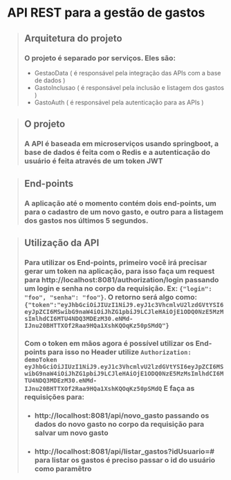 # API REST para a gestão de gastos

>## Arquitetura do projeto
>### O projeto é separado por serviços. Eles são:
>- GestaoData ( é responsável pela integração das APIs com a base de dados )
>- GastoInclusao ( é responsável pela inclusão e listagem dos gastos )
>- GastoAuth ( é responsável pela autenticação para as APIs )

>## O projeto
>### A API é baseada em microserviços usando springboot, a base de dados é feita com o Redis e a autenticação do usuário é feita através de um token JWT

>## End-points
>### A aplicação até o momento contém dois end-points, um para o cadastro de um novo gasto, e outro para a listagem dos gastos nos últimos 5 segundos.

>## Utilização da API
>### Para utilizar os End-points, primeiro você irá precisar gerar um token na aplicação, para isso faça um request para http://localhost:8081/authorization/login passando um login e senha no corpo da requisição. Ex: `{"login": "foo", "senha": "foo"}`. O retorno será algo como:   `{"token":"eyJhbGciOiJIUzI1NiJ9.eyJ1c3VhcmlvU2lzdGVtYSI6eyJpZCI6MSwibG9naW4iOiJhZG1pbiJ9LCJleHAiOjE1ODQ0NzE5MzMsImlhdCI6MTU4NDQ3MDEzM30.eNMd-IJnu20BHTTXOf2Raa9HQa1XshKQOqKz50pSMdQ"}`
>### Com o token em mãos agora é possível utilizar os End-points para isso no Header utilize `Authorization: demoToken eyJhbGciOiJIUzI1NiJ9.eyJ1c3VhcmlvU2lzdGVtYSI6eyJpZCI6MSwibG9naW4iOiJhZG1pbiJ9LCJleHAiOjE1ODQ0NzE5MzMsImlhdCI6MTU4NDQ3MDEzM30.eNMd-IJnu20BHTTXOf2Raa9HQa1XshKQOqKz50pSMdQ` E faça as requisições para:
>- ### http://localhost:8081/api/novo_gasto passando os dados do novo gasto no corpo da requisição para salvar um novo gasto
>- ### http://localhost:8081/api/listar_gastos?idUsuario=# para listar os gastos é preciso passar o id do usuário como paramêtro
